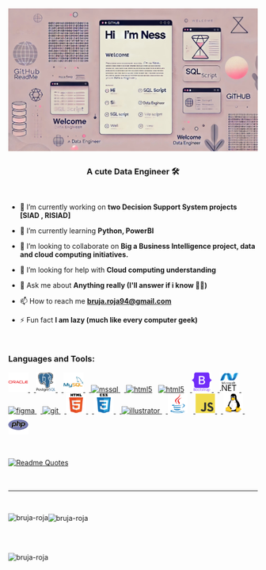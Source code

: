 <h1 align="center"><img src="https://github.com/Bruja-Roja/Bruja-Roja/blob/main/README_cover.jpg" alt="Your Image"></h1>
<h3 align="center">A cute Data Engineer 🛠️</h3>
 <br>

- 🔭 I’m currently working on **two Decision Support System  projects [SIAD , RISIAD]**

- 🌱 I’m currently learning **Python, PowerBI**

- 👯 I’m looking to collaborate on **Big a Business Intelligence project, data and cloud computing initiatives.**

- 🤝 I’m looking for help with **Cloud computing understanding**

- 💬 Ask me about **Anything really (I'll answer if i know 🤷‍♀️)**

- 📫 How to reach me **bruja.roja94@gmail.com**

- ⚡ Fun fact **I am lazy (much like every computer geek)**
 <br>

<h3 align="left">Languages and Tools:</h3>
<p align="left"> <a href="https://www.oracle.com/" target="_blank" rel="noreferrer"> <img src="https://raw.githubusercontent.com/devicons/devicon/master/icons/oracle/oracle-original.svg" alt="oracle" width="40" height="40"/> </a>  
&nbsp;&nbsp;<a href="https://www.postgresql.org" target="_blank" rel="noreferrer"> <img src="https://raw.githubusercontent.com/devicons/devicon/master/icons/postgresql/postgresql-original-wordmark.svg" alt="postgresql" width="40" height="40"/> </a>
&nbsp;&nbsp;<a href="https://www.mysql.com/" target="_blank" rel="noreferrer"> <img src="https://raw.githubusercontent.com/devicons/devicon/master/icons/mysql/mysql-original-wordmark.svg" alt="mysql" width="40" height="40"/> </a> 
 &nbsp;&nbsp;<a href="https://www.microsoft.com/en-us/sql-server" target="_blank" rel="noreferrer"> <img src="https://www.svgrepo.com/show/303229/microsoft-sql-server-logo.svg" alt="mssql" width="40" height="40"/> </a> 
&nbsp;&nbsp;<a href="https://visualstudio.microsoft.com/fr/" target="_blank" rel="noreferrer"> <img src="https://img.icons8.com/?size=100&id=y7WGoWNuIWac&format=png&color=000000" alt="html5" width="40" height="40"/></a> 
&nbsp;&nbsp;<a href="https://www.microsoft.com/fr-fr/power-platform" target="_blank" rel="noreferrer"><img src="https://img.icons8.com/?size=100&id=Ny0t2MYrJ70p&format=png&color=000000" alt="html5" width="40" height="40"/></a>
 &nbsp;&nbsp;<a href="https://getbootstrap.com" target="_blank" rel="noreferrer"> <img src="https://raw.githubusercontent.com/devicons/devicon/master/icons/bootstrap/bootstrap-plain-wordmark.svg" alt="bootstrap" width="40" height="40"/> </a> 
 &nbsp;&nbsp;<a href="https://dotnet.microsoft.com/" target="_blank" rel="noreferrer"> <img src="https://raw.githubusercontent.com/devicons/devicon/master/icons/dot-net/dot-net-original-wordmark.svg" alt="dotnet" width="40" height="40"/> </a> 
 &nbsp;&nbsp;<a href="https://www.figma.com/" target="_blank" rel="noreferrer"> <img src="https://www.vectorlogo.zone/logos/figma/figma-icon.svg" alt="figma" width="40" height="40"/> </a> 
 &nbsp;&nbsp;<a href="https://git-scm.com/" target="_blank" rel="noreferrer"> <img src="https://www.vectorlogo.zone/logos/git-scm/git-scm-icon.svg" alt="git" width="40" height="40"/> </a> 
 &nbsp;&nbsp;<a href="https://www.w3.org/html/" target="_blank" rel="noreferrer"> <img src="https://raw.githubusercontent.com/devicons/devicon/master/icons/html5/html5-original-wordmark.svg" alt="html5" width="40" height="40"/> </a> 
 &nbsp;&nbsp;<a href="https://www.w3schools.com/css/" target="_blank" rel="noreferrer"> <img src="https://raw.githubusercontent.com/devicons/devicon/master/icons/css3/css3-original-wordmark.svg" alt="css3" width="40" height="40"/> </a>
 &nbsp;&nbsp;<a href="https://www.adobe.com/in/products/illustrator.html" target="_blank" rel="noreferrer"> <img src="https://www.vectorlogo.zone/logos/adobe_illustrator/adobe_illustrator-icon.svg" alt="illustrator" width="40" height="40"/> </a> 
 &nbsp;&nbsp;<a href="https://www.java.com" target="_blank" rel="noreferrer"> <img src="https://raw.githubusercontent.com/devicons/devicon/master/icons/java/java-original.svg" alt="java" width="40" height="40"/></a> 
 &nbsp;&nbsp;<a href="https://developer.mozilla.org/en-US/docs/Web/JavaScript" target="_blank" rel="noreferrer"> <img src="https://raw.githubusercontent.com/devicons/devicon/master/icons/javascript/javascript-original.svg" alt="javascript" width="40" height="40"/> </a> 
 &nbsp;&nbsp;<a href="https://www.linux.org/" target="_blank" rel="noreferrer"> <img src="https://raw.githubusercontent.com/devicons/devicon/master/icons/linux/linux-original.svg" alt="linux" width="40" height="40"/> </a> 
 &nbsp;&nbsp;<a href="https://www.php.net" target="_blank" rel="noreferrer"> <img src="https://raw.githubusercontent.com/devicons/devicon/master/icons/php/php-original.svg" alt="php" width="40" height="40"/> </a> 
</p>
 <br>

 [![Readme Quotes](https://quotes-github-readme.vercel.app/api?theme=nord)](https://github.com/piyushsuthar/github-readme-quotes) 
 <br>  <br> <br><hr> 
 <br>
<!--  <p align="left"> <a href="https://github.com/ryo-ma/github-profile-trophy"><img src="https://github-profile-trophy.vercel.app/?username=bruja-roja" alt="bruja-roja" /></a> </p>-->
<p><img align="left" src="https://github-readme-streak-stats.herokuapp.com/?user=bruja-roja&" alt="bruja-roja" /></p>

 <p><img align="center" src="https://github-readme-stats.vercel.app/api/top-langs?username=bruja-roja&show_icons=true&locale=en&layout=compact" alt="bruja-roja" /></p> 
  
<br> <br>
<p align="left"> <img src="https://komarev.com/ghpvc/?username=bruja-roja&label=Profile%20views&color=0e75b6&style=flat&show_icons=true&layout=compact" alt="bruja-roja" /> </p> 
